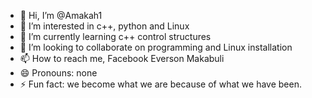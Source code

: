 - 👋 Hi, I’m @Amakah1
- 👀 I’m interested in c++, python and Linux
- 🌱 I’m currently learning c++ control structures 
- 💞️ I’m looking to collaborate on programming and Linux installation 
- 📫 How to reach me, Facebook Everson Makabuli 
- 😄 Pronouns: none
- ⚡ Fun fact: we become what we are because of what we have been.

<!---
Amakah1/Amakah1 is a ✨ special ✨ repository because its `README.md` (this file) appears on your GitHub profile.
You can click the Preview link to take a look at your changes.
--->
